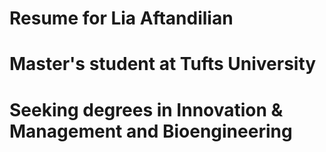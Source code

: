 # Resume for Lia Aftandilian
# Master's student at Tufts University
# Seeking degrees in Innovation & Management and Bioengineering
